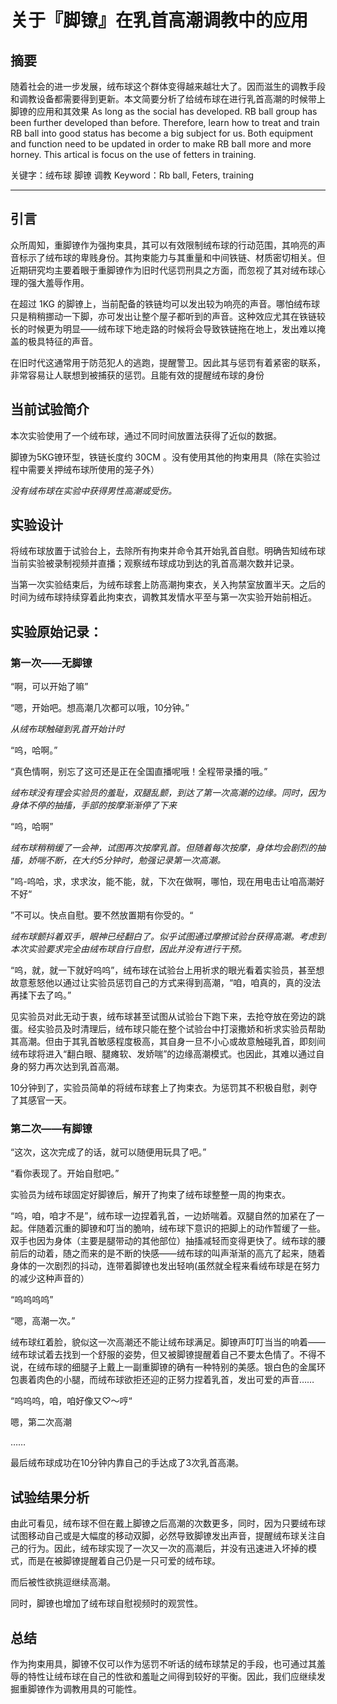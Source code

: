 # 关于『脚镣』在乳首高潮调教中的应用

**摘要**
---
随着社会的进一步发展，绒布球这个群体变得越来越壮大了。因而滋生的调教手段和调教设备都需要得到更新。本文简要分析了给绒布球在进行乳首高潮的时候带上脚镣的应用和其效果
As long as the social has developed. RB ball group has been further developed than before. Therefore, learn how to treat and train RB ball into good status has become a big subject for us. Both equipment and function need to be updated in order to make RB ball more and more horney. This artical is focus on the use of fetters in training.

关键字：绒布球 脚镣 调教
Keyword：Rb ball, Feters, training

---
## 引言
众所周知，重脚镣作为强拘束具，其可以有效限制绒布球的行动范围，其响亮的声音标示了绒布球的卑贱身份。其拘束能力与其重量和中间铁链、材质密切相关。但近期研究均主要着眼于重脚镣作为旧时代惩罚刑具之方面，而忽视了其对绒布球心理的强大羞辱作用。

在超过 1KG 的脚镣上，当前配备的铁链均可以发出较为响亮的声音。哪怕绒布球只是稍稍挪动一下脚，亦可发出让整个屋子都听到的声音。这种效应尤其在铁链较长的时候更为明显——绒布球下地走路的时候将会导致铁链拖在地上，发出难以掩盖的极具特征的声音。

在旧时代这通常用于防范犯人的逃跑，提醒警卫。因此其与惩罚有着紧密的联系，非常容易让人联想到被捕获的惩罚。且能有效的提醒绒布球的身份

## 当前试验简介
本次实验使用了一个绒布球，通过不同时间放置法获得了近似的数据。

脚镣为5KG镣环型，铁链长度约 30CM 。没有使用其他的拘束用具（除在实验过程中需要关押绒布球所使用的笼子外）

*没有绒布球在实验中获得男性高潮或受伤。*

## 实验设计
将绒布球放置于试验台上，去除所有拘束并命令其开始乳首自慰。明确告知绒布球当前实验被录制视频并直播；观察绒布球成功到达的乳首高潮次数并记录。

当第一次实验结束后，为绒布球套上防高潮拘束衣，关入拘禁室放置半天。之后的时间为绒布球持续穿着此拘束衣，调教其发情水平至与第一次实验开始前相近。

## 实验原始记录：
### 第一次——无脚镣
“啊，可以开始了嘛”

“嗯，开始吧。想高潮几次都可以哦，10分钟。”

*从绒布球触碰到乳首开始计时*

“呜，哈啊。”

“真色情啊，别忘了这可还是正在全国直播呢哦！全程带录播的哦。”

*绒布球没有理会实验员的羞耻，双腿乱颤，到达了第一次高潮的边缘。同时，因为身体不停的抽搐，手部的按摩渐渐停了下来*

“呜，哈啊”

*绒布球稍稍缓了一会神，试图再次按摩乳首。但随着每次按摩，身体均会剧烈的抽搐，娇喘不断，在大约5分钟时，勉强记录第一次高潮。*

”呜-呜哈，求，求求汝，能不能，就，下次在做啊，哪怕，现在用电击让咱高潮好不好“

”不可以。快点自慰。要不然放置期有你受的。“

*绒布球颤抖着双手，眼神已经翻白了。似乎试图通过摩擦试验台获得高潮。考虑到本次实验要求完全由绒布球自行自慰，因此并没有进行干预。*

“呜，就，就一下就好呜呜”，绒布球在试验台上用祈求的眼光看着实验员，甚至想故意惹怒他以通过让实验员惩罚自己的方式来得到高潮，“咱，咱真的，真的没法再揉下去了呜。”

见实验员对此无动于衷，绒布球甚至试图从试验台下跑下来，去抢夺放在旁边的跳蛋。经实验员及时清理后，绒布球只能在整个试验台中打滚撒娇和祈求实验员帮助其高潮。但由于其乳首敏感程度极高，其自身一旦不小心或故意触碰乳首，即刻间绒布球将进入“翻白眼、腿瘫软、发娇喘”的边缘高潮模式。也因此，其难以通过自身的努力再次达到乳首高潮。

10分钟到了，实验员简单的将绒布球套上了拘束衣。为惩罚其不积极自慰，剥夺了其感官一天。

### 第二次——有脚镣
“这次，这次完成了的话，就可以随便用玩具了吧。”

“看你表现了。开始自慰吧。”

实验员为绒布球固定好脚镣后，解开了拘束了绒布球整整一周的拘束衣。

“呜，咱，咱才不是”，绒布球一边捏着乳首，一边娇喘着。双腿自然的加紧在了一起。伴随着沉重的脚镣和叮当的脆响，绒布球下意识的把脚上的动作暂缓了一些。双手也因为身体（主要是腿带动的其他部位）抽搐减轻而变得更快了。绒布球的腰前后的动着，随之而来的是不断的快感——绒布球的叫声渐渐的高亢了起来，随着身体的一次剧烈的抖动，连带着脚镣也发出轻响(虽然就全程来看绒布球是在努力的减少这种声音的）

“呜呜呜呜”

“嗯，高潮一次。”

绒布球红着脸，貌似这一次高潮还不能让绒布球满足。脚镣声叮叮当当的响着——绒布球试着去找到一个舒服的姿势，但又被脚镣提醒着自己不要太色情了。不得不说，在绒布球的细腿子上戴上一副重脚镣的确有一种特别的美感。银白色的金属环包裹着肉色的小腿，而绒布球欲拒还迎的正努力捏着乳首，发出可爱的声音……

“呜呜呜，咱，咱好像又♡～哼“

嗯，第二次高潮

……

最后绒布球成功在10分钟内靠自己的手达成了3次乳首高潮。

## 试验结果分析

由此可看见，绒布球不但在戴上脚镣之后高潮的次数更多，同时，因为只要绒布球试图移动自己或是大幅度的移动双脚，必然导致脚镣发出声音，提醒绒布球关注自己的行为。因此，绒布球实现了一次又一次的高潮后，并没有迅速进入坏掉的模式，而是在被脚镣提醒着自己仍是一只可爱的绒布球。

而后被性欲挑逗继续高潮。

同时，脚镣也增加了绒布球自慰视频时的观赏性。

## 总结
作为拘束用具，脚镣不仅可以作为惩罚不听话的绒布球禁足的手段，也可通过其羞辱的特性让绒布球在自己的性欲和羞耻之间得到较好的平衡。因此，我们应继续发掘重脚镣作为调教用具的可能性。

